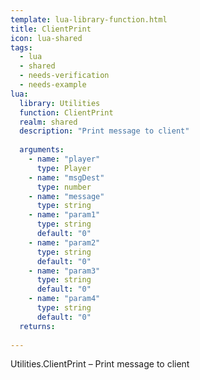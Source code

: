 ```yaml
---
template: lua-library-function.html
title: ClientPrint
icon: lua-shared
tags:
  - lua
  - shared
  - needs-verification
  - needs-example
lua:
  library: Utilities
  function: ClientPrint
  realm: shared
  description: "Print message to client"
  
  arguments:
    - name: "player"
      type: Player
    - name: "msgDest"
      type: number
    - name: "message"
      type: string
    - name: "param1"
      type: string
      default: "0"
    - name: "param2"
      type: string
      default: "0"
    - name: "param3"
      type: string
      default: "0"
    - name: "param4"
      type: string
      default: "0"
  returns:
    
---
```


<div class="lua__search__keywords">
Utilities.ClientPrint &#x2013; Print message to client
</div>
